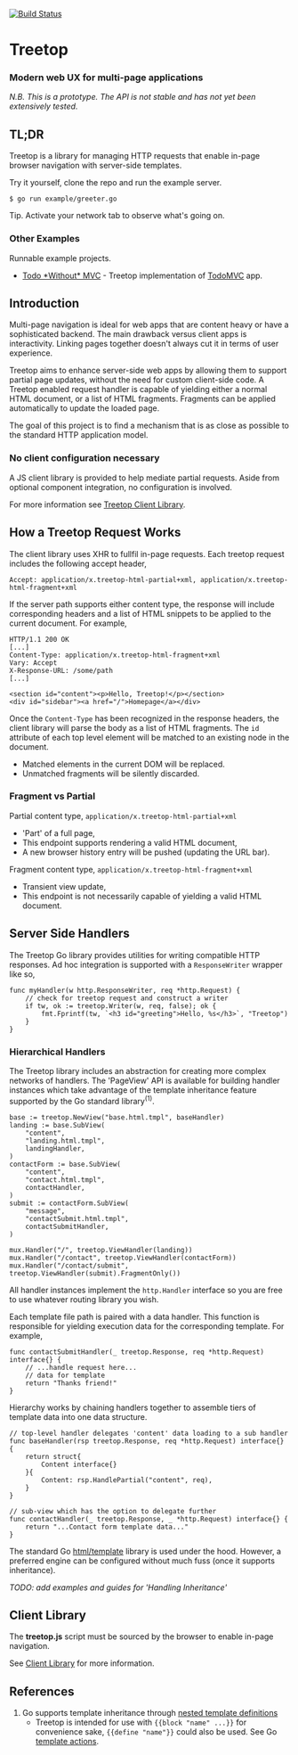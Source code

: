 [![Build Status](https://travis-ci.org/rur/treetop.svg?branch=master)](https://travis-ci.org/rur/treetop)

# Treetop

### Modern web UX for multi-page applications

_N.B. This is a prototype. The API is not stable and has not yet been extensively tested._

## TL;DR

Treetop is a library for managing HTTP requests that enable in-page browser navigation with server-side templates.

Try it yourself, clone the repo and run the example server.

    $ go run example/greeter.go

Tip. Activate your network tab to observe what's going on.

### Other Examples

Runnable example projects.

- [Todo \*Without\* MVC](https://github.com/rur/todowithoutmvc) - Treetop implementation of [TodoMVC](http://todomvc.com) app.

## Introduction

Multi-page navigation is ideal for web apps that are content heavy or have a sophisticated backend. The main drawback versus client apps is interactivity. Linking pages together doesn't always cut it in terms of user experience.

Treetop aims to enhance server-side web apps by allowing them to support partial page updates, without the need for custom client-side code. A Treetop enabled request handler is capable of yielding either a normal HTML document, or a list of HTML fragments. Fragments can be applied automatically to update the loaded page.

The goal of this project is to find a mechanism that is as close as possible to the standard HTTP application model.

### No client configuration necessary

A JS client library is provided to help mediate partial requests. Aside from optional component integration, no configuration is involved.

For more information see [Treetop Client Library](https://github.com/rur/treetop-client).


## How a Treetop Request Works

The client library uses XHR to fullfil in-page requests. Each treetop request includes the following accept header,

    Accept: application/x.treetop-html-partial+xml, application/x.treetop-html-fragment+xml

If the server path supports either content type, the response will include corresponding headers and a list of HTML snippets
to be applied to the current document. For example,

    HTTP/1.1 200 OK
    [...]
    Content-Type: application/x.treetop-html-fragment+xml
    Vary: Accept
    X-Response-URL: /some/path
    [...]

    <section id="content"><p>Hello, Treetop!</p></section>
    <div id="sidebar"><a href="/">Homepage</a></div>

Once the `Content-Type` has been recognized in the response headers, the client library will parse the body as a list of HTML fragments. The `id` attribute of each top level element will be matched to an existing node in the document.

* Matched elements in the current DOM will be replaced.
* Unmatched fragments will be silently discarded.


### Fragment vs Partial

Partial content type, `application/x.treetop-html-partial+xml`

* 'Part' of a full page,
* This endpoint supports rendering a valid HTML document,
* A new browser history entry will be pushed (updating the URL bar).

Fragment content type, `application/x.treetop-html-fragment+xml`

* Transient view update,
* This endpoint is not necessarily capable of yielding a valid HTML document.

## Server Side Handlers

The Treetop Go library provides utilities for writing compatible HTTP responses. Ad hoc integration is supported with a `ResponseWriter` wrapper like so,

    func myHandler(w http.ResponseWriter, req *http.Request) {
        // check for treetop request and construct a writer
        if tw, ok := treetop.Writer(w, req, false); ok {
            fmt.Fprintf(tw, `<h3 id="greeting">Hello, %s</h3>`, "Treetop")
        }
    }

### Hierarchical Handlers

The Treetop library includes an abstraction for creating more complex networks of handlers. The 'PageView' API is available for building handler instances which take advantage of the template inheritance feature supported by the Go standard library<sup>(1)</sup>.

    base := treetop.NewView("base.html.tmpl", baseHandler)
    landing := base.SubView(
        "content",
        "landing.html.tmpl",
        landingHandler,
    )
    contactForm := base.SubView(
        "content",
        "contact.html.tmpl",
        contactHandler,
    )
    submit := contactForm.SubView(
        "message",
        "contactSubmit.html.tmpl",
        contactSubmitHandler,
    )

    mux.Handler("/", treetop.ViewHandler(landing))
    mux.Handler("/contact", treetop.ViewHandler(contactForm))
    mux.Handler("/contact/submit", treetop.ViewHandler(submit).FragmentOnly())

All handler instances implement the `http.Handler` interface so you are free to use whatever routing library you wish.

Each template file path is paired with a data handler. This function is responsible for yielding execution data for the corresponding template. For example,


    func contactSubmitHandler(_ treetop.Response, req *http.Request) interface{} {
        // ...handle request here...
        // data for template
        return "Thanks friend!"
    }

Hierarchy works by chaining handlers together to assemble tiers of template data into one data structure.

    // top-level handler delegates 'content' data loading to a sub handler
    func baseHandler(rsp treetop.Response, req *http.Request) interface{} {
        return struct{
            Content interface{}
        }{
            Content: rsp.HandlePartial("content", req),
        }
    }

    // sub-view which has the option to delegate further
    func contactHandler(_ treetop.Response, _ *http.Request) interface{} {
        return "...Contact form template data..."
    }

The standard Go [html/template](https://golang.org/pkg/html/template/) library is used under the hood. However, a preferred engine can be configured without much fuss (once it supports inheritance).

_TODO: add examples and guides for 'Handling Inheritance'_

## Client Library

The __treetop.js__ script must be sourced by the browser to enable in-page navigation.

See [Client Library](https://github.com/rur/treetop-client) for more information.


## References
1. Go supports template inheritance through [nested template definitions](https://tip.golang.org/pkg/text/template/#hdr-Nested_template_definitions)
    * Treetop is intended for use with `{{block "name" ...}}` for convenience sake, `{{define "name"}}` could also be used. See Go [template actions](https://tip.golang.org/pkg/text/template/#hdr-Actions).
